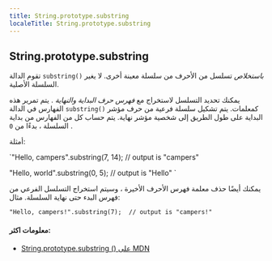 ```yaml
---
title: String.prototype.substring
localeTitle: String.prototype.substring
---
```

## String.prototype.substring

تقوم الدالة `substring()` _باستخلاص_ تسلسل من الأحرف من سلسلة معينة أخرى. لا يغير السلسلة الأصلية.

يمكنك تحديد التسلسل لاستخراج مع _فهرس حرف البداية والنهاية_ . يتم تمرير هذه الفهارس في الدالة `substring()` كمعلمات. يتم تشكيل سلسلة فرعية من حرف مؤشر البداية على طول الطريق إلى شخصية مؤشر نهاية. يتم حساب كل من الفهارس من بداية السلسلة ، بدءًا من `0` .

أمثلة:

 `"Hello, campers".substring(7, 14); 
 // output is "campers" 
 
 "Hello, world".substring(0, 5); 
 // output is "Hello" 
` 

يمكنك أيضًا حذف معلمة فهرس الأحرف الأخيرة ، وسيتم استخراج التسلسل الفرعي من فهرس البدء حتى نهاية السلسلة. مثال:

 `"Hello, campers!".substring(7); 
 // output is "campers!" 
` 

#### معلومات اكثر:

*   [String.prototype.substring () على MDN](https://developer.mozilla.org/en-US/docs/Web/JavaScript/Reference/Global_Objects/String/substring)